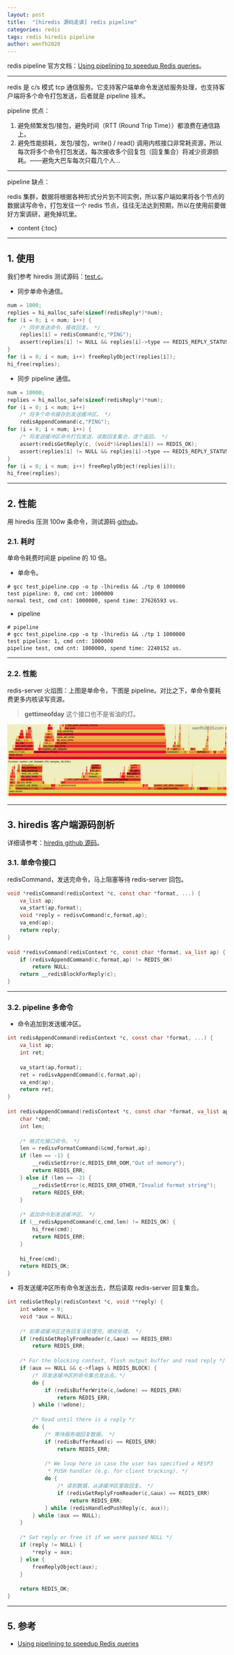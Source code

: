```yaml
---
layout: post
title:  "[hiredis 源码走读] redis pipeline"
categories: redis
tags: redis hiredis pipeline
author: wenfh2020
---
```


redis pipeline 官方文档：[Using pipelining to speedup Redis queries](https://redis.io/topics/pipelining)。

---

redis 是 c/s 模式 tcp 通信服务。它支持客户端单命令发送给服务处理，也支持客户端将多个命令打包发送，后者就是 pipeline 技术。

pipeline 优点：

1. 避免频繁发包/接包，避免时间（RTT (Round Trip Time））都浪费在通信路上。
2. 避免性能损耗，发包/接包，write() / read() 调用内核接口非常耗资源，所以每次将多个命令打包发送，每次接收多个回复包（回复集合）将减少资源损耗。——避免大巴车每次只载几个人...

---

pipeline 缺点：

redis 集群，数据将根据各种形式分片到不同实例，所以客户端如果将各个节点的数据读写命令，打包发往一个 redis 节点，往往无法达到预期，所以在使用前要做好方案调研，避免掉坑里。




* content
{:toc}

---

## 1. 使用

我们参考 hiredis 测试源码：[test.c](https://github.com/redis/hiredis/blob/master/test.c)。

* 同步单命令通信。

```c
num = 1000;
replies = hi_malloc_safe(sizeof(redisReply*)*num);
for (i = 0; i < num; i++) {
    /* 同步发送命令，接收回复。 */
    replies[i] = redisCommand(c,"PING");
    assert(replies[i] != NULL && replies[i]->type == REDIS_REPLY_STATUS);
}
for (i = 0; i < num; i++) freeReplyObject(replies[i]);
hi_free(replies);
```

* 同步 pipeline 通信。

```c
num = 10000;
replies = hi_malloc_safe(sizeof(redisReply*)*num);
for (i = 0; i < num; i++)
    /* 将多个命令缓存到发送缓冲区。 */
    redisAppendCommand(c,"PING");
for (i = 0; i < num; i++) {
    /* 将发送缓冲区命令打包发送，读取回复集合，逐个返回。 */
    assert(redisGetReply(c, (void*)&replies[i]) == REDIS_OK);
    assert(replies[i] != NULL && replies[i]->type == REDIS_REPLY_STATUS);
}
for (i = 0; i < num; i++) freeReplyObject(replies[i]);
hi_free(replies);
```

---

## 2. 性能

用 hiredis 压测 100w 条命令，测试源码 [github](https://github.com/wenfh2020/c_test/blob/master/redis/test_pipeline.cpp)。

### 2.1. 耗时

单命令耗费时间是 pipeline 的 10 倍。

* 单命令。

```shell
# gcc test_pipeline.cpp -o tp -lhiredis && ./tp 0 1000000
test pipeline: 0, cmd cnt: 1000000
normal test, cmd cnt: 1000000, spend time: 27626593 us.
```

* pipeline

```shell
# pipeline
# gcc test_pipeline.cpp -o tp -lhiredis && ./tp 1 1000000
test pipeline: 1, cmd cnt: 1000000
pipeline test, cmd cnt: 1000000, spend time: 2240152 us.
```

---

### 2.2. 性能

redis-server 火焰图：上图是单命令，下图是 pipeline。对比之下，单命令要耗费更多内核读写资源。

> **gettimeofday** 这个接口也不是省油的灯。

<div align=center><img src="/images/2021-03-15-14-52-33.png" data-action="zoom"/></div>

---

## 3. hiredis 客户端源码剖析

详细请参考：[hiredis github 源码](https://github.com/redis/hiredis/blob/master/hiredis.c)。

### 3.1. 单命令接口

redisCommand，发送完命令，马上阻塞等待 redis-server 回包。

```c
void *redisCommand(redisContext *c, const char *format, ...) {
    va_list ap;
    va_start(ap,format);
    void *reply = redisvCommand(c,format,ap);
    va_end(ap);
    return reply;
}

void *redisvCommand(redisContext *c, const char *format, va_list ap) {
    if (redisvAppendCommand(c,format,ap) != REDIS_OK)
        return NULL;
    return __redisBlockForReply(c);
}
```

---

### 3.2. pipeline 多命令

* 命令追加到发送缓冲区。

```c
int redisAppendCommand(redisContext *c, const char *format, ...) {
    va_list ap;
    int ret;

    va_start(ap,format);
    ret = redisvAppendCommand(c,format,ap);
    va_end(ap);
    return ret;
}

int redisvAppendCommand(redisContext *c, const char *format, va_list ap) {
    char *cmd;
    int len;

    /* 格式化接口命令。 */
    len = redisvFormatCommand(&cmd,format,ap);
    if (len == -1) {
        __redisSetError(c,REDIS_ERR_OOM,"Out of memory");
        return REDIS_ERR;
    } else if (len == -2) {
        __redisSetError(c,REDIS_ERR_OTHER,"Invalid format string");
        return REDIS_ERR;
    }

    /* 追加命令到发送缓冲区。 */
    if (__redisAppendCommand(c,cmd,len) != REDIS_OK) {
        hi_free(cmd);
        return REDIS_ERR;
    }

    hi_free(cmd);
    return REDIS_OK;
}
```

* 将发送缓冲区所有命令发送出去，然后读取 redis-server 回复集合。

```c
int redisGetReply(redisContext *c, void **reply) {
    int wdone = 0;
    void *aux = NULL;

    /* 如果读缓冲区还有回复没处理完，继续处理。 */
    if (redisGetReplyFromReader(c,&aux) == REDIS_ERR)
        return REDIS_ERR;

    /* For the blocking context, flush output buffer and read reply */
    if (aux == NULL && c->flags & REDIS_BLOCK) {
        /* 将发送缓冲区的命令集合发出去。*/
        do {
            if (redisBufferWrite(c,&wdone) == REDIS_ERR)
                return REDIS_ERR;
        } while (!wdone);

        /* Read until there is a reply */
        do {
            /* 等待服务端回复数据。 */
            if (redisBufferRead(c) == REDIS_ERR)
                return REDIS_ERR;

            /* We loop here in case the user has specified a RESP3
             * PUSH handler (e.g. for client tracking). */
            do {
                /* 读到数据，从读缓冲区里取回复。 */
                if (redisGetReplyFromReader(c,&aux) == REDIS_ERR)
                    return REDIS_ERR;
            } while (redisHandledPushReply(c, aux));
        } while (aux == NULL);
    }

    /* Set reply or free it if we were passed NULL */
    if (reply != NULL) {
        *reply = aux;
    } else {
        freeReplyObject(aux);
    }

    return REDIS_OK;
}

```

---

## 5. 参考

* [Using pipelining to speedup Redis queries](https://redis.io/topics/pipelining)
